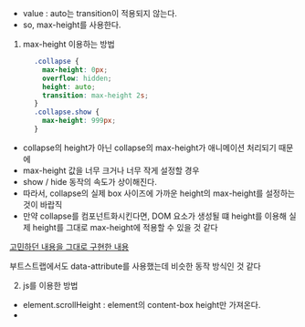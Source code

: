 
- value : auto는 transition이 적용되지 않는다.
- so, max-height를 사용한다.

1. max-height 이용하는 방법
   
```css
      .collapse {
        max-height: 0px;
        overflow: hidden;
        height: auto;
        transition: max-height 2s;
      }
      .collapse.show {
        max-height: 999px;
      }
```

- collapse의 height가 아닌 collapse의 max-height가 애니메이션 처리되기 때문에
- max-height 값을 너무 크거나 너무 작게 설정할 경우 
- show / hide 동작의 속도가 상이해진다.
- 따라서, collapse의 실제 box 사이즈에 가까운 height의 max-height를 설정하는 것이 바랍직
- 만약 collapse를 컴포넌트화시킨다면, DOM 요소가 생성될 떄 height를 이용해 실제 height를 그대로 max-height에 적용할 수 있을 것 같다


[고민하던 내용을 그대로 구현한 내용](https://css-tricks.com/using-css-transitions-auto-dimensions/)

부트스트랩에서도 data-attribute를 사용했는데 비슷한 동작 방식인 것 같다


2. js를 이용한 방법

- element.scrollHeight : element의 content-box height만 가져온다.
- 